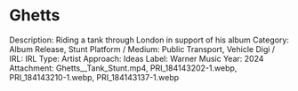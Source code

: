# Ghetts

Description: Riding a tank through London in support of his album
Category: Album Release, Stunt
Platform / Medium: Public Transport, Vehicle
Digi / IRL: IRL
Type: Artist
Approach: Ideas
Label: Warner Music
Year: 2024
Attachment: Ghetts__Tank_Stunt.mp4, PRI_184143202-1.webp, PRI_184143210-1.webp, PRI_184143137-1.webp